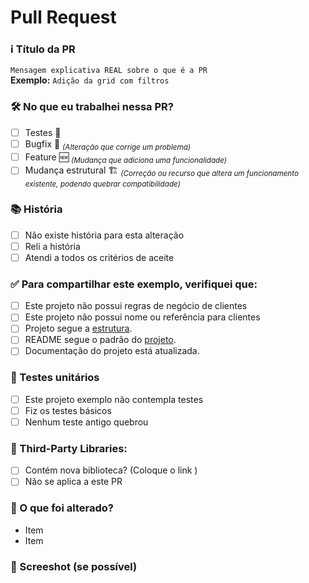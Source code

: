 # Pull Request
### ℹ️ Título da PR
`Mensagem explicativa REAL sobre o que é a PR`\
**Exemplo:**
`Adição da grid com filtros`
### 🛠️ No que eu trabalhei nessa PR?
* [ ] Testes 🐙
* [ ] Bugfix 🐛 <sub>*(Alteração que corrige um problema)*</sub>
* [ ] Feature 🆕 <sub>*(Mudança que adiciona uma funcionalidade)*</sub>
* [ ] Mudança estrutural 🏗 <sub>*(Correção ou recurso que altera um funcionamento existente, podendo quebrar compatibilidade)*</sub>
### 📚 História
* [ ] Não existe história para esta alteração
* [ ] Reli a história
* [ ] Atendi a todos os critérios de aceite

### ✅ Para compartilhar este exemplo, verifiquei que:
* [ ] Este projeto não possui regras de negócio de clientes
* [ ] Este projeto não possui nome ou referência para clientes
* [ ] Projeto segue a [estrutura](https://tfs.iteris.com.br/Iteris%20-%20GC/GC%20-%20Common/_git/it2-estrutura-base-projeto).
* [ ] README segue o padrão do [projeto](https://tfs.iteris.com.br/Iteris%20-%20GC/GC%20-%20Common/_git/it2-estrutura-base-projeto).
* [ ] Documentação do projeto está atualizada.
### 🐙 Testes unitários
* [ ] Este projeto exemplo não contempla testes
* [ ] Fiz os testes básicos
* [ ] Nenhum teste antigo quebrou
### 📘 Third-Party Libraries:
* [ ] Contém nova biblioteca? (Coloque o link )
* [ ] Não se aplica a este PR
### 📝 O que foi alterado?
* Item
* Item

### 📸 Screeshot (se possível)
